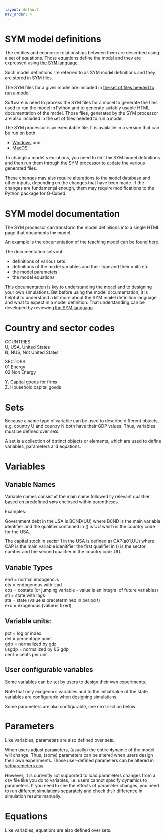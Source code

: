 ```yaml
---
layout: default
nav_order: 4
---
```


# SYM model definitions

The entities and economic relationships between them are described using a set of equations.
Those equations define the model and they are expressed using 
[the SYM language](https://pjwilcoxen.github.io/sym/).

Such model definitions are referred to as SYM model definitions and they are stored in SYM files.

The SYM files for a given model are included in 
[the set of files needed to run a model](model_sym_files.md).

Software is need to process the SYM files for a model to generate the files used to run the model
in Python and to generate suitably usable HTML documentation of the model. Those files,
generated by the SYM processor are also  included in 
[the set of files needed to run a model](model_sym_files.md).

The SYM processor is an executable file. It is available in a version that can be
run on both

* [Windows](../sym/sym4win.exe) and
* [MacOS](../sym/sym4mac.exe).

To change a model's equations, you need to edit the SYM model definitions and then run them
through the SYM processor to update the various generated files.

These changes may also require alterations to the model database and other inputs, depending 
on the changes that have been made. If the changes are fundamental enough, them may require
modifications to the Python package for G-Cubed.

# SYM model documentation

The SYM processor can transform the model definitions into a single HTML page that documents
the model.

An example is the documentation of the teaching model can be found [here](../model/sym/model_2R_164.html).

The documentation sets out:

* definitions of various sets
* definitions of the model variables and their type and their units etc.
* the model parameters 
* the model equations. 

This documentation is key to understanding the model and to designing your own simulations. 
But before using the model documentation, it is helpful to understand a bit more about the 
SYM model definition language and what to expect in a model definition. That understanding
can be developed by reviewing [the SYM language](https://pjwilcoxen.github.io/sym/).

# Country and sector codes

COUNTRIES:  
U, USA, United States  
N, NUS, Not United States

SECTORS:  
01 Energy  
02 Non Energy

Y. Capital goods for firms  
Z. Household capital goods

# Sets

Because a same type of variable can be used to describe different objects, e.g. country U and country N both have their GDP values. 
Thus, variables must be defined over sets.

A set is a collection of distinct objects or elements, which are used to define variables, parameters and equations.

# Variables

## Variable Names

Variable names consist of the main name followed by relevant qualifier based on predefined **sets** enclosed within parentheses.

Examples:

Government debt in the USA is BOND(UU) where BOND is the main variable identifier and the qualifier contained in () is UU which is the country code for the USA.

The capital stock in sector 1 in the USA is defined as CAP(a01,UU) where CAP is the main variable idenitifier the first qualifier in () is the sector number and the second qualifier in the country code UU.

## Variable Types

end = normal endogenous  
ets = endogenous with lead  
cos = costate (or jumping variable - value is an integral of future variables)   
stl = state with lags  
sta = state (value is predetermined in period t)  
exo = exogenous (value is fixed)  

## Variable units:

pct = log or index  
del = percentage point  
gdp = normalized by gdp  
usgdp = normalized by US gdp  
cent = cents per unit  

## User configurable variables

Some variables can be set by users to design their own experiments.

Note that only exogenous variables and to the initial value of the state variables are configurable when designing simulations.  

Some parameters are also configurable, see next section below.

# Parameters <a id="parameters"></a>

Like variables, parameters are also defined over sets. 

When users adjust parameters, (usually) the entire dynamic of the model will change. 
Thus, (some) parameters can be altered when users design their own experiments.
Those user-defined parameters can be altered in [setparameters.csv](4model_files.md#setparameters).

However, it is currently not supported to load parameters changes from a csv file like you do to variables,
i.e. users cannot specify dynamics to parameters. If you need to see the effects of parameter changes,
you need to run different simulations separately and check their difference in simulation results manually.

# Equations

Like variables, equations are also defined over sets.
